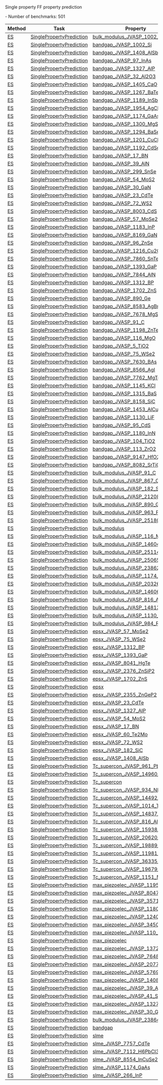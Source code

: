 Single property FF property prediction

<!--number_of_benchmarks--> - Number of benchmarks: 501


















































<!--table_content--><table style="width:100%" id="j_table"><thead><tr><th>Method</th><th>Task</th><th>Property</th><th>Model name</th><th>Metric</th><th>Score</th><th>Team</th><th>Dataset</th><th>Size</th></tr></thead><tr><td><a href= "./ES" target="_blank">ES</a></td><td><a href= "./ES/SinglePropertyPrediction" target="_blank">SinglePropertyPrediction</a></td><td><a href= "./bulk_modulus_JVASP_1002_Si" target="_blank">bulk_modulus_JVASP_1002_Si</a></td><td><a href="https://github.com/usnistgov/jarvis_leaderboard/tree/main/jarvis_leaderboard/benchmarks/qmcpack_dmc_pbe" target="_blank">qmcpack_dmc_pbe</a></td><td>MAE</td><td>1.05</td><td>JARVIS</td><td>dft_3d</td><td>1</td></tr><tr><td><a href= "./ES" target="_blank">ES</a></td><td><a href= "./ES/SinglePropertyPrediction" target="_blank">SinglePropertyPrediction</a></td><td><a href= "./bandgap_JVASP_1002_Si" target="_blank">bandgap_JVASP_1002_Si</a></td><td><a href="https://github.com/usnistgov/jarvis_leaderboard/tree/main/jarvis_leaderboard/benchmarks/vasp_tbmbj" target="_blank">vasp_tbmbj</a></td><td>MAE</td><td>0.107</td><td>JARVIS</td><td>dft_3d</td><td>1</td></tr><tr><td><a href= "./ES" target="_blank">ES</a></td><td><a href= "./ES/SinglePropertyPrediction" target="_blank">SinglePropertyPrediction</a></td><td><a href= "./bandgap_JVASP_1408_AlSb" target="_blank">bandgap_JVASP_1408_AlSb</a></td><td><a href="https://github.com/usnistgov/jarvis_leaderboard/tree/main/jarvis_leaderboard/benchmarks/vasp_tbmbj" target="_blank">vasp_tbmbj</a></td><td>MAE</td><td>0.087</td><td>JARVIS</td><td>dft_3d</td><td>1</td></tr><tr><td><a href= "./ES" target="_blank">ES</a></td><td><a href= "./ES/SinglePropertyPrediction" target="_blank">SinglePropertyPrediction</a></td><td><a href= "./bandgap_JVASP_97_InAs" target="_blank">bandgap_JVASP_97_InAs</a></td><td><a href="https://github.com/usnistgov/jarvis_leaderboard/tree/main/jarvis_leaderboard/benchmarks/vasp_tbmbj" target="_blank">vasp_tbmbj</a></td><td>MAE</td><td>0.022</td><td>JARVIS</td><td>dft_3d</td><td>1</td></tr><tr><td><a href= "./ES" target="_blank">ES</a></td><td><a href= "./ES/SinglePropertyPrediction" target="_blank">SinglePropertyPrediction</a></td><td><a href= "./bandgap_JVASP_1327_AlP" target="_blank">bandgap_JVASP_1327_AlP</a></td><td><a href="https://github.com/usnistgov/jarvis_leaderboard/tree/main/jarvis_leaderboard/benchmarks/vasp_tbmbj" target="_blank">vasp_tbmbj</a></td><td>MAE</td><td>0.063</td><td>JARVIS</td><td>dft_3d</td><td>1</td></tr><tr><td><a href= "./ES" target="_blank">ES</a></td><td><a href= "./ES/SinglePropertyPrediction" target="_blank">SinglePropertyPrediction</a></td><td><a href= "./bandgap_JVASP_32_Al2O3" target="_blank">bandgap_JVASP_32_Al2O3</a></td><td><a href="https://github.com/usnistgov/jarvis_leaderboard/tree/main/jarvis_leaderboard/benchmarks/vasp_tbmbj" target="_blank">vasp_tbmbj</a></td><td>MAE</td><td>1.229</td><td>JARVIS</td><td>dft_3d</td><td>1</td></tr><tr><td><a href= "./ES" target="_blank">ES</a></td><td><a href= "./ES/SinglePropertyPrediction" target="_blank">SinglePropertyPrediction</a></td><td><a href= "./bandgap_JVASP_1405_CaO" target="_blank">bandgap_JVASP_1405_CaO</a></td><td><a href="https://github.com/usnistgov/jarvis_leaderboard/tree/main/jarvis_leaderboard/benchmarks/vasp_tbmbj" target="_blank">vasp_tbmbj</a></td><td>MAE</td><td>1.71</td><td>JARVIS</td><td>dft_3d</td><td>1</td></tr><tr><td><a href= "./ES" target="_blank">ES</a></td><td><a href= "./ES/SinglePropertyPrediction" target="_blank">SinglePropertyPrediction</a></td><td><a href= "./bandgap_JVASP_1267_BaTe" target="_blank">bandgap_JVASP_1267_BaTe</a></td><td><a href="https://github.com/usnistgov/jarvis_leaderboard/tree/main/jarvis_leaderboard/benchmarks/vasp_tbmbj" target="_blank">vasp_tbmbj</a></td><td>MAE</td><td>0.932</td><td>JARVIS</td><td>dft_3d</td><td>1</td></tr><tr><td><a href= "./ES" target="_blank">ES</a></td><td><a href= "./ES/SinglePropertyPrediction" target="_blank">SinglePropertyPrediction</a></td><td><a href= "./bandgap_JVASP_1189_InSb" target="_blank">bandgap_JVASP_1189_InSb</a></td><td><a href="https://github.com/usnistgov/jarvis_leaderboard/tree/main/jarvis_leaderboard/benchmarks/vasp_tbmbj" target="_blank">vasp_tbmbj</a></td><td>MAE</td><td>0.106</td><td>JARVIS</td><td>dft_3d</td><td>1</td></tr><tr><td><a href= "./ES" target="_blank">ES</a></td><td><a href= "./ES/SinglePropertyPrediction" target="_blank">SinglePropertyPrediction</a></td><td><a href= "./bandgap_JVASP_1954_AgCl" target="_blank">bandgap_JVASP_1954_AgCl</a></td><td><a href="https://github.com/usnistgov/jarvis_leaderboard/tree/main/jarvis_leaderboard/benchmarks/vasp_tbmbj" target="_blank">vasp_tbmbj</a></td><td>MAE</td><td>0.372</td><td>JARVIS</td><td>dft_3d</td><td>1</td></tr><tr><td><a href= "./ES" target="_blank">ES</a></td><td><a href= "./ES/SinglePropertyPrediction" target="_blank">SinglePropertyPrediction</a></td><td><a href= "./bandgap_JVASP_1174_GaAs" target="_blank">bandgap_JVASP_1174_GaAs</a></td><td><a href="https://github.com/usnistgov/jarvis_leaderboard/tree/main/jarvis_leaderboard/benchmarks/vasp_tbmbj" target="_blank">vasp_tbmbj</a></td><td>MAE</td><td>0.199</td><td>JARVIS</td><td>dft_3d</td><td>1</td></tr><tr><td><a href= "./ES" target="_blank">ES</a></td><td><a href= "./ES/SinglePropertyPrediction" target="_blank">SinglePropertyPrediction</a></td><td><a href= "./bandgap_JVASP_1300_MgS" target="_blank">bandgap_JVASP_1300_MgS</a></td><td><a href="https://github.com/usnistgov/jarvis_leaderboard/tree/main/jarvis_leaderboard/benchmarks/vasp_tbmbj" target="_blank">vasp_tbmbj</a></td><td>MAE</td><td>0.504</td><td>JARVIS</td><td>dft_3d</td><td>1</td></tr><tr><td><a href= "./ES" target="_blank">ES</a></td><td><a href= "./ES/SinglePropertyPrediction" target="_blank">SinglePropertyPrediction</a></td><td><a href= "./bandgap_JVASP_1294_BaSe" target="_blank">bandgap_JVASP_1294_BaSe</a></td><td><a href="https://github.com/usnistgov/jarvis_leaderboard/tree/main/jarvis_leaderboard/benchmarks/vasp_tbmbj" target="_blank">vasp_tbmbj</a></td><td>MAE</td><td>0.729</td><td>JARVIS</td><td>dft_3d</td><td>1</td></tr><tr><td><a href= "./ES" target="_blank">ES</a></td><td><a href= "./ES/SinglePropertyPrediction" target="_blank">SinglePropertyPrediction</a></td><td><a href= "./bandgap_JVASP_1201_CuCl" target="_blank">bandgap_JVASP_1201_CuCl</a></td><td><a href="https://github.com/usnistgov/jarvis_leaderboard/tree/main/jarvis_leaderboard/benchmarks/vasp_tbmbj" target="_blank">vasp_tbmbj</a></td><td>MAE</td><td>1.813</td><td>JARVIS</td><td>dft_3d</td><td>1</td></tr><tr><td><a href= "./ES" target="_blank">ES</a></td><td><a href= "./ES/SinglePropertyPrediction" target="_blank">SinglePropertyPrediction</a></td><td><a href= "./bandgap_JVASP_1192_CdSe" target="_blank">bandgap_JVASP_1192_CdSe</a></td><td><a href="https://github.com/usnistgov/jarvis_leaderboard/tree/main/jarvis_leaderboard/benchmarks/vasp_tbmbj" target="_blank">vasp_tbmbj</a></td><td>MAE</td><td>0.01</td><td>JARVIS</td><td>dft_3d</td><td>1</td></tr><tr><td><a href= "./ES" target="_blank">ES</a></td><td><a href= "./ES/SinglePropertyPrediction" target="_blank">SinglePropertyPrediction</a></td><td><a href= "./bandgap_JVASP_17_BN" target="_blank">bandgap_JVASP_17_BN</a></td><td><a href="https://github.com/usnistgov/jarvis_leaderboard/tree/main/jarvis_leaderboard/benchmarks/vasp_tbmbj" target="_blank">vasp_tbmbj</a></td><td>MAE</td><td>0.085</td><td>JARVIS</td><td>dft_3d</td><td>1</td></tr><tr><td><a href= "./ES" target="_blank">ES</a></td><td><a href= "./ES/SinglePropertyPrediction" target="_blank">SinglePropertyPrediction</a></td><td><a href= "./bandgap_JVASP_39_AlN" target="_blank">bandgap_JVASP_39_AlN</a></td><td><a href="https://github.com/usnistgov/jarvis_leaderboard/tree/main/jarvis_leaderboard/benchmarks/vasp_tbmbj" target="_blank">vasp_tbmbj</a></td><td>MAE</td><td>0.993</td><td>JARVIS</td><td>dft_3d</td><td>1</td></tr><tr><td><a href= "./ES" target="_blank">ES</a></td><td><a href= "./ES/SinglePropertyPrediction" target="_blank">SinglePropertyPrediction</a></td><td><a href= "./bandgap_JVASP_299_SnSe" target="_blank">bandgap_JVASP_299_SnSe</a></td><td><a href="https://github.com/usnistgov/jarvis_leaderboard/tree/main/jarvis_leaderboard/benchmarks/vasp_optb88vdw" target="_blank">vasp_optb88vdw</a></td><td>MAE</td><td>0.192</td><td>JARVIS</td><td>dft_3d</td><td>1</td></tr><tr><td><a href= "./ES" target="_blank">ES</a></td><td><a href= "./ES/SinglePropertyPrediction" target="_blank">SinglePropertyPrediction</a></td><td><a href= "./bandgap_JVASP_54_MoS2" target="_blank">bandgap_JVASP_54_MoS2</a></td><td><a href="https://github.com/usnistgov/jarvis_leaderboard/tree/main/jarvis_leaderboard/benchmarks/vasp_tbmbj" target="_blank">vasp_tbmbj</a></td><td>MAE</td><td>0.047</td><td>JARVIS</td><td>dft_3d</td><td>1</td></tr><tr><td><a href= "./ES" target="_blank">ES</a></td><td><a href= "./ES/SinglePropertyPrediction" target="_blank">SinglePropertyPrediction</a></td><td><a href= "./bandgap_JVASP_30_GaN" target="_blank">bandgap_JVASP_30_GaN</a></td><td><a href="https://github.com/usnistgov/jarvis_leaderboard/tree/main/jarvis_leaderboard/benchmarks/vasp_tbmbj" target="_blank">vasp_tbmbj</a></td><td>MAE</td><td>0.416</td><td>JARVIS</td><td>dft_3d</td><td>1</td></tr><tr><td><a href= "./ES" target="_blank">ES</a></td><td><a href= "./ES/SinglePropertyPrediction" target="_blank">SinglePropertyPrediction</a></td><td><a href= "./bandgap_JVASP_23_CdTe" target="_blank">bandgap_JVASP_23_CdTe</a></td><td><a href="https://github.com/usnistgov/jarvis_leaderboard/tree/main/jarvis_leaderboard/benchmarks/vasp_tbmbj" target="_blank">vasp_tbmbj</a></td><td>MAE</td><td>0.03</td><td>JARVIS</td><td>dft_3d</td><td>1</td></tr><tr><td><a href= "./ES" target="_blank">ES</a></td><td><a href= "./ES/SinglePropertyPrediction" target="_blank">SinglePropertyPrediction</a></td><td><a href= "./bandgap_JVASP_72_WS2" target="_blank">bandgap_JVASP_72_WS2</a></td><td><a href="https://github.com/usnistgov/jarvis_leaderboard/tree/main/jarvis_leaderboard/benchmarks/vasp_tbmbj" target="_blank">vasp_tbmbj</a></td><td>MAE</td><td>0.134</td><td>JARVIS</td><td>dft_3d</td><td>1</td></tr><tr><td><a href= "./ES" target="_blank">ES</a></td><td><a href= "./ES/SinglePropertyPrediction" target="_blank">SinglePropertyPrediction</a></td><td><a href= "./bandgap_JVASP_8003_CdS" target="_blank">bandgap_JVASP_8003_CdS</a></td><td><a href="https://github.com/usnistgov/jarvis_leaderboard/tree/main/jarvis_leaderboard/benchmarks/vasp_tbmbj" target="_blank">vasp_tbmbj</a></td><td>MAE</td><td>0.02</td><td>JARVIS</td><td>dft_3d</td><td>1</td></tr><tr><td><a href= "./ES" target="_blank">ES</a></td><td><a href= "./ES/SinglePropertyPrediction" target="_blank">SinglePropertyPrediction</a></td><td><a href= "./bandgap_JVASP_57_MoSe2" target="_blank">bandgap_JVASP_57_MoSe2</a></td><td><a href="https://github.com/usnistgov/jarvis_leaderboard/tree/main/jarvis_leaderboard/benchmarks/vasp_optb88vdw" target="_blank">vasp_optb88vdw</a></td><td>MAE</td><td>0.204</td><td>JARVIS</td><td>dft_3d</td><td>1</td></tr><tr><td><a href= "./ES" target="_blank">ES</a></td><td><a href= "./ES/SinglePropertyPrediction" target="_blank">SinglePropertyPrediction</a></td><td><a href= "./bandgap_JVASP_1183_InP" target="_blank">bandgap_JVASP_1183_InP</a></td><td><a href="https://github.com/usnistgov/jarvis_leaderboard/tree/main/jarvis_leaderboard/benchmarks/vasp_tbmbj" target="_blank">vasp_tbmbj</a></td><td>MAE</td><td>0.033</td><td>JARVIS</td><td>dft_3d</td><td>1</td></tr><tr><td><a href= "./ES" target="_blank">ES</a></td><td><a href= "./ES/SinglePropertyPrediction" target="_blank">SinglePropertyPrediction</a></td><td><a href= "./bandgap_JVASP_8169_GaN" target="_blank">bandgap_JVASP_8169_GaN</a></td><td><a href="https://github.com/usnistgov/jarvis_leaderboard/tree/main/jarvis_leaderboard/benchmarks/vasp_tbmbj" target="_blank">vasp_tbmbj</a></td><td>MAE</td><td>0.377</td><td>JARVIS</td><td>dft_3d</td><td>1</td></tr><tr><td><a href= "./ES" target="_blank">ES</a></td><td><a href= "./ES/SinglePropertyPrediction" target="_blank">SinglePropertyPrediction</a></td><td><a href= "./bandgap_JVASP_96_ZnSe" target="_blank">bandgap_JVASP_96_ZnSe</a></td><td><a href="https://github.com/usnistgov/jarvis_leaderboard/tree/main/jarvis_leaderboard/benchmarks/vasp_tbmbj" target="_blank">vasp_tbmbj</a></td><td>MAE</td><td>0.19</td><td>JARVIS</td><td>dft_3d</td><td>1</td></tr><tr><td><a href= "./ES" target="_blank">ES</a></td><td><a href= "./ES/SinglePropertyPrediction" target="_blank">SinglePropertyPrediction</a></td><td><a href= "./bandgap_JVASP_1216_Cu2O" target="_blank">bandgap_JVASP_1216_Cu2O</a></td><td><a href="https://github.com/usnistgov/jarvis_leaderboard/tree/main/jarvis_leaderboard/benchmarks/vasp_optb88vdw" target="_blank">vasp_optb88vdw</a></td><td>MAE</td><td>1.526</td><td>JARVIS</td><td>dft_3d</td><td>1</td></tr><tr><td><a href= "./ES" target="_blank">ES</a></td><td><a href= "./ES/SinglePropertyPrediction" target="_blank">SinglePropertyPrediction</a></td><td><a href= "./bandgap_JVASP_7860_SnTe" target="_blank">bandgap_JVASP_7860_SnTe</a></td><td><a href="https://github.com/usnistgov/jarvis_leaderboard/tree/main/jarvis_leaderboard/benchmarks/vasp_tbmbj" target="_blank">vasp_tbmbj</a></td><td>MAE</td><td>0.068</td><td>JARVIS</td><td>dft_3d</td><td>1</td></tr><tr><td><a href= "./ES" target="_blank">ES</a></td><td><a href= "./ES/SinglePropertyPrediction" target="_blank">SinglePropertyPrediction</a></td><td><a href= "./bandgap_JVASP_1393_GaP" target="_blank">bandgap_JVASP_1393_GaP</a></td><td><a href="https://github.com/usnistgov/jarvis_leaderboard/tree/main/jarvis_leaderboard/benchmarks/vasp_tbmbj" target="_blank">vasp_tbmbj</a></td><td>MAE</td><td>0.023</td><td>JARVIS</td><td>dft_3d</td><td>1</td></tr><tr><td><a href= "./ES" target="_blank">ES</a></td><td><a href= "./ES/SinglePropertyPrediction" target="_blank">SinglePropertyPrediction</a></td><td><a href= "./bandgap_JVASP_7844_AlN" target="_blank">bandgap_JVASP_7844_AlN</a></td><td><a href="https://github.com/usnistgov/jarvis_leaderboard/tree/main/jarvis_leaderboard/benchmarks/vasp_tbmbj" target="_blank">vasp_tbmbj</a></td><td>MAE</td><td>0.099</td><td>JARVIS</td><td>dft_3d</td><td>1</td></tr><tr><td><a href= "./ES" target="_blank">ES</a></td><td><a href= "./ES/SinglePropertyPrediction" target="_blank">SinglePropertyPrediction</a></td><td><a href= "./bandgap_JVASP_1312_BP" target="_blank">bandgap_JVASP_1312_BP</a></td><td><a href="https://github.com/usnistgov/jarvis_leaderboard/tree/main/jarvis_leaderboard/benchmarks/vasp_tbmbj" target="_blank">vasp_tbmbj</a></td><td>MAE</td><td>0.186</td><td>JARVIS</td><td>dft_3d</td><td>1</td></tr><tr><td><a href= "./ES" target="_blank">ES</a></td><td><a href= "./ES/SinglePropertyPrediction" target="_blank">SinglePropertyPrediction</a></td><td><a href= "./bandgap_JVASP_1702_ZnS" target="_blank">bandgap_JVASP_1702_ZnS</a></td><td><a href="https://github.com/usnistgov/jarvis_leaderboard/tree/main/jarvis_leaderboard/benchmarks/vasp_tbmbj" target="_blank">vasp_tbmbj</a></td><td>MAE</td><td>0.248</td><td>JARVIS</td><td>dft_3d</td><td>1</td></tr><tr><td><a href= "./ES" target="_blank">ES</a></td><td><a href= "./ES/SinglePropertyPrediction" target="_blank">SinglePropertyPrediction</a></td><td><a href= "./bandgap_JVASP_890_Ge" target="_blank">bandgap_JVASP_890_Ge</a></td><td><a href="https://github.com/usnistgov/jarvis_leaderboard/tree/main/jarvis_leaderboard/benchmarks/vasp_tbmbj" target="_blank">vasp_tbmbj</a></td><td>MAE</td><td>0.134</td><td>JARVIS</td><td>dft_3d</td><td>1</td></tr><tr><td><a href= "./ES" target="_blank">ES</a></td><td><a href= "./ES/SinglePropertyPrediction" target="_blank">SinglePropertyPrediction</a></td><td><a href= "./bandgap_JVASP_8583_AgBr" target="_blank">bandgap_JVASP_8583_AgBr</a></td><td><a href="https://github.com/usnistgov/jarvis_leaderboard/tree/main/jarvis_leaderboard/benchmarks/vasp_tbmbj" target="_blank">vasp_tbmbj</a></td><td>MAE</td><td>0.194</td><td>JARVIS</td><td>dft_3d</td><td>1</td></tr><tr><td><a href= "./ES" target="_blank">ES</a></td><td><a href= "./ES/SinglePropertyPrediction" target="_blank">SinglePropertyPrediction</a></td><td><a href= "./bandgap_JVASP_7678_MgSe" target="_blank">bandgap_JVASP_7678_MgSe</a></td><td><a href="https://github.com/usnistgov/jarvis_leaderboard/tree/main/jarvis_leaderboard/benchmarks/vasp_optb88vdw" target="_blank">vasp_optb88vdw</a></td><td>MAE</td><td>0.353</td><td>JARVIS</td><td>dft_3d</td><td>1</td></tr><tr><td><a href= "./ES" target="_blank">ES</a></td><td><a href= "./ES/SinglePropertyPrediction" target="_blank">SinglePropertyPrediction</a></td><td><a href= "./bandgap_JVASP_91_C" target="_blank">bandgap_JVASP_91_C</a></td><td><a href="https://github.com/usnistgov/jarvis_leaderboard/tree/main/jarvis_leaderboard/benchmarks/vasp_tbmbj" target="_blank">vasp_tbmbj</a></td><td>MAE</td><td>0.465</td><td>JARVIS</td><td>dft_3d</td><td>1</td></tr><tr><td><a href= "./ES" target="_blank">ES</a></td><td><a href= "./ES/SinglePropertyPrediction" target="_blank">SinglePropertyPrediction</a></td><td><a href= "./bandgap_JVASP_1198_ZnTe" target="_blank">bandgap_JVASP_1198_ZnTe</a></td><td><a href="https://github.com/usnistgov/jarvis_leaderboard/tree/main/jarvis_leaderboard/benchmarks/vasp_tbmbj" target="_blank">vasp_tbmbj</a></td><td>MAE</td><td>0.157</td><td>JARVIS</td><td>dft_3d</td><td>1</td></tr><tr><td><a href= "./ES" target="_blank">ES</a></td><td><a href= "./ES/SinglePropertyPrediction" target="_blank">SinglePropertyPrediction</a></td><td><a href= "./bandgap_JVASP_116_MgO" target="_blank">bandgap_JVASP_116_MgO</a></td><td><a href="https://github.com/usnistgov/jarvis_leaderboard/tree/main/jarvis_leaderboard/benchmarks/vasp_tbmbj" target="_blank">vasp_tbmbj</a></td><td>MAE</td><td>1.025</td><td>JARVIS</td><td>dft_3d</td><td>1</td></tr><tr><td><a href= "./ES" target="_blank">ES</a></td><td><a href= "./ES/SinglePropertyPrediction" target="_blank">SinglePropertyPrediction</a></td><td><a href= "./bandgap_JVASP_5_TiO2" target="_blank">bandgap_JVASP_5_TiO2</a></td><td><a href="https://github.com/usnistgov/jarvis_leaderboard/tree/main/jarvis_leaderboard/benchmarks/vasp_tbmbj" target="_blank">vasp_tbmbj</a></td><td>MAE</td><td>1.23</td><td>JARVIS</td><td>dft_3d</td><td>1</td></tr><tr><td><a href= "./ES" target="_blank">ES</a></td><td><a href= "./ES/SinglePropertyPrediction" target="_blank">SinglePropertyPrediction</a></td><td><a href= "./bandgap_JVASP_75_WSe2" target="_blank">bandgap_JVASP_75_WSe2</a></td><td><a href="https://github.com/usnistgov/jarvis_leaderboard/tree/main/jarvis_leaderboard/benchmarks/vasp_optb88vdw" target="_blank">vasp_optb88vdw</a></td><td>MAE</td><td>0.184</td><td>JARVIS</td><td>dft_3d</td><td>1</td></tr><tr><td><a href= "./ES" target="_blank">ES</a></td><td><a href= "./ES/SinglePropertyPrediction" target="_blank">SinglePropertyPrediction</a></td><td><a href= "./bandgap_JVASP_7630_BAs" target="_blank">bandgap_JVASP_7630_BAs</a></td><td><a href="https://github.com/usnistgov/jarvis_leaderboard/tree/main/jarvis_leaderboard/benchmarks/vasp_optb88vdw" target="_blank">vasp_optb88vdw</a></td><td>MAE</td><td>0.045</td><td>JARVIS</td><td>dft_3d</td><td>1</td></tr><tr><td><a href= "./ES" target="_blank">ES</a></td><td><a href= "./ES/SinglePropertyPrediction" target="_blank">SinglePropertyPrediction</a></td><td><a href= "./bandgap_JVASP_8566_AgI" target="_blank">bandgap_JVASP_8566_AgI</a></td><td><a href="https://github.com/usnistgov/jarvis_leaderboard/tree/main/jarvis_leaderboard/benchmarks/vasp_tbmbj" target="_blank">vasp_tbmbj</a></td><td>MAE</td><td>0.821</td><td>JARVIS</td><td>dft_3d</td><td>1</td></tr><tr><td><a href= "./ES" target="_blank">ES</a></td><td><a href= "./ES/SinglePropertyPrediction" target="_blank">SinglePropertyPrediction</a></td><td><a href= "./bandgap_JVASP_7762_MgTe" target="_blank">bandgap_JVASP_7762_MgTe</a></td><td><a href="https://github.com/usnistgov/jarvis_leaderboard/tree/main/jarvis_leaderboard/benchmarks/vasp_tbmbj" target="_blank">vasp_tbmbj</a></td><td>MAE</td><td>0.106</td><td>JARVIS</td><td>dft_3d</td><td>1</td></tr><tr><td><a href= "./ES" target="_blank">ES</a></td><td><a href= "./ES/SinglePropertyPrediction" target="_blank">SinglePropertyPrediction</a></td><td><a href= "./bandgap_JVASP_1145_KCl" target="_blank">bandgap_JVASP_1145_KCl</a></td><td><a href="https://github.com/usnistgov/jarvis_leaderboard/tree/main/jarvis_leaderboard/benchmarks/vasp_tbmbj" target="_blank">vasp_tbmbj</a></td><td>MAE</td><td>0.091</td><td>JARVIS</td><td>dft_3d</td><td>1</td></tr><tr><td><a href= "./ES" target="_blank">ES</a></td><td><a href= "./ES/SinglePropertyPrediction" target="_blank">SinglePropertyPrediction</a></td><td><a href= "./bandgap_JVASP_1315_BaS" target="_blank">bandgap_JVASP_1315_BaS</a></td><td><a href="https://github.com/usnistgov/jarvis_leaderboard/tree/main/jarvis_leaderboard/benchmarks/vasp_tbmbj" target="_blank">vasp_tbmbj</a></td><td>MAE</td><td>0.601</td><td>JARVIS</td><td>dft_3d</td><td>1</td></tr><tr><td><a href= "./ES" target="_blank">ES</a></td><td><a href= "./ES/SinglePropertyPrediction" target="_blank">SinglePropertyPrediction</a></td><td><a href= "./bandgap_JVASP_8158_SiC" target="_blank">bandgap_JVASP_8158_SiC</a></td><td><a href="https://github.com/usnistgov/jarvis_leaderboard/tree/main/jarvis_leaderboard/benchmarks/vasp_tbmbj" target="_blank">vasp_tbmbj</a></td><td>MAE</td><td>0.112</td><td>JARVIS</td><td>dft_3d</td><td>1</td></tr><tr><td><a href= "./ES" target="_blank">ES</a></td><td><a href= "./ES/SinglePropertyPrediction" target="_blank">SinglePropertyPrediction</a></td><td><a href= "./bandgap_JVASP_1453_AlCuO2" target="_blank">bandgap_JVASP_1453_AlCuO2</a></td><td><a href="https://github.com/usnistgov/jarvis_leaderboard/tree/main/jarvis_leaderboard/benchmarks/vasp_optb88vdw" target="_blank">vasp_optb88vdw</a></td><td>MAE</td><td>0.936</td><td>JARVIS</td><td>dft_3d</td><td>1</td></tr><tr><td><a href= "./ES" target="_blank">ES</a></td><td><a href= "./ES/SinglePropertyPrediction" target="_blank">SinglePropertyPrediction</a></td><td><a href= "./bandgap_JVASP_1130_LiF" target="_blank">bandgap_JVASP_1130_LiF</a></td><td><a href="https://github.com/usnistgov/jarvis_leaderboard/tree/main/jarvis_leaderboard/benchmarks/vasp_tbmbj" target="_blank">vasp_tbmbj</a></td><td>MAE</td><td>2.981</td><td>JARVIS</td><td>dft_3d</td><td>1</td></tr><tr><td><a href= "./ES" target="_blank">ES</a></td><td><a href= "./ES/SinglePropertyPrediction" target="_blank">SinglePropertyPrediction</a></td><td><a href= "./bandgap_JVASP_95_CdS" target="_blank">bandgap_JVASP_95_CdS</a></td><td><a href="https://github.com/usnistgov/jarvis_leaderboard/tree/main/jarvis_leaderboard/benchmarks/vasp_tbmbj" target="_blank">vasp_tbmbj</a></td><td>MAE</td><td>0.101</td><td>JARVIS</td><td>dft_3d</td><td>1</td></tr><tr><td><a href= "./ES" target="_blank">ES</a></td><td><a href= "./ES/SinglePropertyPrediction" target="_blank">SinglePropertyPrediction</a></td><td><a href= "./bandgap_JVASP_1180_InN" target="_blank">bandgap_JVASP_1180_InN</a></td><td><a href="https://github.com/usnistgov/jarvis_leaderboard/tree/main/jarvis_leaderboard/benchmarks/vasp_tbmbj" target="_blank">vasp_tbmbj</a></td><td>MAE</td><td>0.038</td><td>JARVIS</td><td>dft_3d</td><td>1</td></tr><tr><td><a href= "./ES" target="_blank">ES</a></td><td><a href= "./ES/SinglePropertyPrediction" target="_blank">SinglePropertyPrediction</a></td><td><a href= "./bandgap_JVASP_104_TiO2" target="_blank">bandgap_JVASP_104_TiO2</a></td><td><a href="https://github.com/usnistgov/jarvis_leaderboard/tree/main/jarvis_leaderboard/benchmarks/vasp_tbmbj" target="_blank">vasp_tbmbj</a></td><td>MAE</td><td>0.926</td><td>JARVIS</td><td>dft_3d</td><td>1</td></tr><tr><td><a href= "./ES" target="_blank">ES</a></td><td><a href= "./ES/SinglePropertyPrediction" target="_blank">SinglePropertyPrediction</a></td><td><a href= "./bandgap_JVASP_113_ZrO2" target="_blank">bandgap_JVASP_113_ZrO2</a></td><td><a href="https://github.com/usnistgov/jarvis_leaderboard/tree/main/jarvis_leaderboard/benchmarks/vasp_tbmbj" target="_blank">vasp_tbmbj</a></td><td>MAE</td><td>1.287</td><td>JARVIS</td><td>dft_3d</td><td>1</td></tr><tr><td><a href= "./ES" target="_blank">ES</a></td><td><a href= "./ES/SinglePropertyPrediction" target="_blank">SinglePropertyPrediction</a></td><td><a href= "./bandgap_JVASP_9147_HfO2" target="_blank">bandgap_JVASP_9147_HfO2</a></td><td><a href="https://github.com/usnistgov/jarvis_leaderboard/tree/main/jarvis_leaderboard/benchmarks/vasp_tbmbj" target="_blank">vasp_tbmbj</a></td><td>MAE</td><td>0.036</td><td>JARVIS</td><td>dft_3d</td><td>1</td></tr><tr><td><a href= "./ES" target="_blank">ES</a></td><td><a href= "./ES/SinglePropertyPrediction" target="_blank">SinglePropertyPrediction</a></td><td><a href= "./bandgap_JVASP_8082_SrTiO3" target="_blank">bandgap_JVASP_8082_SrTiO3</a></td><td><a href="https://github.com/usnistgov/jarvis_leaderboard/tree/main/jarvis_leaderboard/benchmarks/vasp_tbmbj" target="_blank">vasp_tbmbj</a></td><td>MAE</td><td>0.998</td><td>JARVIS</td><td>dft_3d</td><td>1</td></tr><tr><td><a href= "./ES" target="_blank">ES</a></td><td><a href= "./ES/SinglePropertyPrediction" target="_blank">SinglePropertyPrediction</a></td><td><a href= "./bulk_modulus_JVASP_91_C" target="_blank">bulk_modulus_JVASP_91_C</a></td><td><a href="https://github.com/usnistgov/jarvis_leaderboard/tree/main/jarvis_leaderboard/benchmarks/vasp_optcx13" target="_blank">vasp_optcx13</a></td><td>MAE</td><td>4.0</td><td>JARVIS</td><td>dft_3d</td><td>1</td></tr><tr><td><a href= "./ES" target="_blank">ES</a></td><td><a href= "./ES/SinglePropertyPrediction" target="_blank">SinglePropertyPrediction</a></td><td><a href= "./bulk_modulus_JVASP_867_Cu" target="_blank">bulk_modulus_JVASP_867_Cu</a></td><td><a href="https://github.com/usnistgov/jarvis_leaderboard/tree/main/jarvis_leaderboard/benchmarks/vasp_optb88vdw" target="_blank">vasp_optb88vdw</a></td><td>MAE</td><td>0.6</td><td>JARVIS</td><td>dft_3d</td><td>1</td></tr><tr><td><a href= "./ES" target="_blank">ES</a></td><td><a href= "./ES/SinglePropertyPrediction" target="_blank">SinglePropertyPrediction</a></td><td><a href= "./bulk_modulus_JVASP_182_SiC" target="_blank">bulk_modulus_JVASP_182_SiC</a></td><td><a href="https://github.com/usnistgov/jarvis_leaderboard/tree/main/jarvis_leaderboard/benchmarks/vasp_optcx13" target="_blank">vasp_optcx13</a></td><td>MAE</td><td>7.1</td><td>JARVIS</td><td>dft_3d</td><td>1</td></tr><tr><td><a href= "./ES" target="_blank">ES</a></td><td><a href= "./ES/SinglePropertyPrediction" target="_blank">SinglePropertyPrediction</a></td><td><a href= "./bulk_modulus_JVASP_21208_Sr" target="_blank">bulk_modulus_JVASP_21208_Sr</a></td><td><a href="https://github.com/usnistgov/jarvis_leaderboard/tree/main/jarvis_leaderboard/benchmarks/vasp_opt86b" target="_blank">vasp_opt86b</a></td><td>MAE</td><td>0.0</td><td>JARVIS</td><td>dft_3d</td><td>1</td></tr><tr><td><a href= "./ES" target="_blank">ES</a></td><td><a href= "./ES/SinglePropertyPrediction" target="_blank">SinglePropertyPrediction</a></td><td><a href= "./bulk_modulus_JVASP_890_Ge" target="_blank">bulk_modulus_JVASP_890_Ge</a></td><td><a href="https://github.com/usnistgov/jarvis_leaderboard/tree/main/jarvis_leaderboard/benchmarks/qmcpack_dmc_pbe" target="_blank">qmcpack_dmc_pbe</a></td><td>MAE</td><td>1.693</td><td>JARVIS</td><td>dft_3d</td><td>1</td></tr><tr><td><a href= "./ES" target="_blank">ES</a></td><td><a href= "./ES/SinglePropertyPrediction" target="_blank">SinglePropertyPrediction</a></td><td><a href= "./bulk_modulus_JVASP_963_Pd" target="_blank">bulk_modulus_JVASP_963_Pd</a></td><td><a href="https://github.com/usnistgov/jarvis_leaderboard/tree/main/jarvis_leaderboard/benchmarks/vasp_optcx13" target="_blank">vasp_optcx13</a></td><td>MAE</td><td>5.1</td><td>JARVIS</td><td>dft_3d</td><td>1</td></tr><tr><td><a href= "./ES" target="_blank">ES</a></td><td><a href= "./ES/SinglePropertyPrediction" target="_blank">SinglePropertyPrediction</a></td><td><a href= "./bulk_modulus_JVASP_25180_Ca" target="_blank">bulk_modulus_JVASP_25180_Ca</a></td><td><a href="https://github.com/usnistgov/jarvis_leaderboard/tree/main/jarvis_leaderboard/benchmarks/vasp_opt86b" target="_blank">vasp_opt86b</a></td><td>MAE</td><td>0.5</td><td>JARVIS</td><td>dft_3d</td><td>1</td></tr><tr><td><a href= "./ES" target="_blank">ES</a></td><td><a href= "./ES/SinglePropertyPrediction" target="_blank">SinglePropertyPrediction</a></td><td><a href= "./bulk_modulus" target="_blank">bulk_modulus</a></td><td><a href="https://github.com/usnistgov/jarvis_leaderboard/tree/main/jarvis_leaderboard/benchmarks/vasp_opt86b" target="_blank">vasp_opt86b</a></td><td>MAE</td><td>4.662</td><td>JARVIS</td><td>dft_3d</td><td>21</td></tr><tr><td><a href= "./ES" target="_blank">ES</a></td><td><a href= "./ES/SinglePropertyPrediction" target="_blank">SinglePropertyPrediction</a></td><td><a href= "./bulk_modulus_JVASP_116_MgO" target="_blank">bulk_modulus_JVASP_116_MgO</a></td><td><a href="https://github.com/usnistgov/jarvis_leaderboard/tree/main/jarvis_leaderboard/benchmarks/vasp_optb88vdw" target="_blank">vasp_optb88vdw</a></td><td>MAE</td><td>4.33</td><td>JARVIS</td><td>dft_3d</td><td>1</td></tr><tr><td><a href= "./ES" target="_blank">ES</a></td><td><a href= "./ES/SinglePropertyPrediction" target="_blank">SinglePropertyPrediction</a></td><td><a href= "./bulk_modulus_JVASP_14604_Ba" target="_blank">bulk_modulus_JVASP_14604_Ba</a></td><td><a href="https://github.com/usnistgov/jarvis_leaderboard/tree/main/jarvis_leaderboard/benchmarks/vasp_optpbe" target="_blank">vasp_optpbe</a></td><td>MAE</td><td>0.1</td><td>JARVIS</td><td>dft_3d</td><td>1</td></tr><tr><td><a href= "./ES" target="_blank">ES</a></td><td><a href= "./ES/SinglePropertyPrediction" target="_blank">SinglePropertyPrediction</a></td><td><a href= "./bulk_modulus_JVASP_25114_K" target="_blank">bulk_modulus_JVASP_25114_K</a></td><td><a href="https://github.com/usnistgov/jarvis_leaderboard/tree/main/jarvis_leaderboard/benchmarks/vasp_opt86b" target="_blank">vasp_opt86b</a></td><td>MAE</td><td>0.1</td><td>JARVIS</td><td>dft_3d</td><td>1</td></tr><tr><td><a href= "./ES" target="_blank">ES</a></td><td><a href= "./ES/SinglePropertyPrediction" target="_blank">SinglePropertyPrediction</a></td><td><a href= "./bulk_modulus_JVASP_25065_Li" target="_blank">bulk_modulus_JVASP_25065_Li</a></td><td><a href="https://github.com/usnistgov/jarvis_leaderboard/tree/main/jarvis_leaderboard/benchmarks/vasp_optcx13" target="_blank">vasp_optcx13</a></td><td>MAE</td><td>0.0</td><td>JARVIS</td><td>dft_3d</td><td>1</td></tr><tr><td><a href= "./ES" target="_blank">ES</a></td><td><a href= "./ES/SinglePropertyPrediction" target="_blank">SinglePropertyPrediction</a></td><td><a href= "./bulk_modulus_JVASP_23862_NaCl" target="_blank">bulk_modulus_JVASP_23862_NaCl</a></td><td><a href="https://github.com/usnistgov/jarvis_leaderboard/tree/main/jarvis_leaderboard/benchmarks/vasp_opt86b" target="_blank">vasp_opt86b</a></td><td>MAE</td><td>0.3</td><td>JARVIS</td><td>dft_3d</td><td>1</td></tr><tr><td><a href= "./ES" target="_blank">ES</a></td><td><a href= "./ES/SinglePropertyPrediction" target="_blank">SinglePropertyPrediction</a></td><td><a href= "./bulk_modulus_JVASP_1174_GaAs" target="_blank">bulk_modulus_JVASP_1174_GaAs</a></td><td><a href="https://github.com/usnistgov/jarvis_leaderboard/tree/main/jarvis_leaderboard/benchmarks/vasp_optcx13" target="_blank">vasp_optcx13</a></td><td>MAE</td><td>8.7</td><td>JARVIS</td><td>dft_3d</td><td>1</td></tr><tr><td><a href= "./ES" target="_blank">ES</a></td><td><a href= "./ES/SinglePropertyPrediction" target="_blank">SinglePropertyPrediction</a></td><td><a href= "./bulk_modulus_JVASP_20326_NaF" target="_blank">bulk_modulus_JVASP_20326_NaF</a></td><td><a href="https://github.com/usnistgov/jarvis_leaderboard/tree/main/jarvis_leaderboard/benchmarks/vasp_opt86b" target="_blank">vasp_opt86b</a></td><td>MAE</td><td>0.5</td><td>JARVIS</td><td>dft_3d</td><td>1</td></tr><tr><td><a href= "./ES" target="_blank">ES</a></td><td><a href= "./ES/SinglePropertyPrediction" target="_blank">SinglePropertyPrediction</a></td><td><a href= "./bulk_modulus_JVASP_14606_Ag" target="_blank">bulk_modulus_JVASP_14606_Ag</a></td><td><a href="https://github.com/usnistgov/jarvis_leaderboard/tree/main/jarvis_leaderboard/benchmarks/vasp_opt86b" target="_blank">vasp_opt86b</a></td><td>MAE</td><td>1.6</td><td>JARVIS</td><td>dft_3d</td><td>1</td></tr><tr><td><a href= "./ES" target="_blank">ES</a></td><td><a href= "./ES/SinglePropertyPrediction" target="_blank">SinglePropertyPrediction</a></td><td><a href= "./bulk_modulus_JVASP_816_Al" target="_blank">bulk_modulus_JVASP_816_Al</a></td><td><a href="https://github.com/usnistgov/jarvis_leaderboard/tree/main/jarvis_leaderboard/benchmarks/vasp_optcx13" target="_blank">vasp_optcx13</a></td><td>MAE</td><td>0.2</td><td>JARVIS</td><td>dft_3d</td><td>1</td></tr><tr><td><a href= "./ES" target="_blank">ES</a></td><td><a href= "./ES/SinglePropertyPrediction" target="_blank">SinglePropertyPrediction</a></td><td><a href= "./bulk_modulus_JVASP_14813_Rb" target="_blank">bulk_modulus_JVASP_14813_Rb</a></td><td><a href="https://github.com/usnistgov/jarvis_leaderboard/tree/main/jarvis_leaderboard/benchmarks/vasp_pbe_mp" target="_blank">vasp_pbe_mp</a></td><td>MAE</td><td>0.1</td><td>MP</td><td>dft_3d</td><td>1</td></tr><tr><td><a href= "./ES" target="_blank">ES</a></td><td><a href= "./ES/SinglePropertyPrediction" target="_blank">SinglePropertyPrediction</a></td><td><a href= "./bulk_modulus_JVASP_1130_LiF" target="_blank">bulk_modulus_JVASP_1130_LiF</a></td><td><a href="https://github.com/usnistgov/jarvis_leaderboard/tree/main/jarvis_leaderboard/benchmarks/vasp_pbe_mp" target="_blank">vasp_pbe_mp</a></td><td>MAE</td><td>0.2</td><td>MP</td><td>dft_3d</td><td>1</td></tr><tr><td><a href= "./ES" target="_blank">ES</a></td><td><a href= "./ES/SinglePropertyPrediction" target="_blank">SinglePropertyPrediction</a></td><td><a href= "./bulk_modulus_JVASP_984_Rh" target="_blank">bulk_modulus_JVASP_984_Rh</a></td><td><a href="https://github.com/usnistgov/jarvis_leaderboard/tree/main/jarvis_leaderboard/benchmarks/vasp_optb88vdw" target="_blank">vasp_optb88vdw</a></td><td>MAE</td><td>8.3</td><td>JARVIS</td><td>dft_3d</td><td>1</td></tr><tr><td><a href= "./ES" target="_blank">ES</a></td><td><a href= "./ES/SinglePropertyPrediction" target="_blank">SinglePropertyPrediction</a></td><td><a href= "./epsx_JVASP_57_MoSe2" target="_blank">epsx_JVASP_57_MoSe2</a></td><td><a href="https://github.com/usnistgov/jarvis_leaderboard/tree/main/jarvis_leaderboard/benchmarks/vasp_optb88vdw_linopt" target="_blank">vasp_optb88vdw_linopt</a></td><td>MAE</td><td>0.505</td><td>JARVIS</td><td>dft_3d</td><td>1</td></tr><tr><td><a href= "./ES" target="_blank">ES</a></td><td><a href= "./ES/SinglePropertyPrediction" target="_blank">SinglePropertyPrediction</a></td><td><a href= "./epsx_JVASP_75_WSe2" target="_blank">epsx_JVASP_75_WSe2</a></td><td><a href="https://github.com/usnistgov/jarvis_leaderboard/tree/main/jarvis_leaderboard/benchmarks/vasp_optb88vdw_dfpt" target="_blank">vasp_optb88vdw_dfpt</a></td><td>MAE</td><td>3.724</td><td>JARVIS</td><td>dft_3d</td><td>1</td></tr><tr><td><a href= "./ES" target="_blank">ES</a></td><td><a href= "./ES/SinglePropertyPrediction" target="_blank">SinglePropertyPrediction</a></td><td><a href= "./epsx_JVASP_1312_BP" target="_blank">epsx_JVASP_1312_BP</a></td><td><a href="https://github.com/usnistgov/jarvis_leaderboard/tree/main/jarvis_leaderboard/benchmarks/vasp_optb88vdw_linopt" target="_blank">vasp_optb88vdw_linopt</a></td><td>MAE</td><td>1.893</td><td>JARVIS</td><td>dft_3d</td><td>1</td></tr><tr><td><a href= "./ES" target="_blank">ES</a></td><td><a href= "./ES/SinglePropertyPrediction" target="_blank">SinglePropertyPrediction</a></td><td><a href= "./epsx_JVASP_1393_GaP" target="_blank">epsx_JVASP_1393_GaP</a></td><td><a href="https://github.com/usnistgov/jarvis_leaderboard/tree/main/jarvis_leaderboard/benchmarks/vasp_optb88vdw_linopt" target="_blank">vasp_optb88vdw_linopt</a></td><td>MAE</td><td>0.489</td><td>JARVIS</td><td>dft_3d</td><td>1</td></tr><tr><td><a href= "./ES" target="_blank">ES</a></td><td><a href= "./ES/SinglePropertyPrediction" target="_blank">SinglePropertyPrediction</a></td><td><a href= "./epsx_JVASP_8041_HgTe" target="_blank">epsx_JVASP_8041_HgTe</a></td><td><a href="https://github.com/usnistgov/jarvis_leaderboard/tree/main/jarvis_leaderboard/benchmarks/vasp_optb88vdw_linopt" target="_blank">vasp_optb88vdw_linopt</a></td><td>MAE</td><td>3.225</td><td>JARVIS</td><td>dft_3d</td><td>1</td></tr><tr><td><a href= "./ES" target="_blank">ES</a></td><td><a href= "./ES/SinglePropertyPrediction" target="_blank">SinglePropertyPrediction</a></td><td><a href= "./epsx_JVASP_2376_ZnSiP2" target="_blank">epsx_JVASP_2376_ZnSiP2</a></td><td><a href="https://github.com/usnistgov/jarvis_leaderboard/tree/main/jarvis_leaderboard/benchmarks/vasp_optb88vdw_linopt" target="_blank">vasp_optb88vdw_linopt</a></td><td>MAE</td><td>0.171</td><td>JARVIS</td><td>dft_3d</td><td>1</td></tr><tr><td><a href= "./ES" target="_blank">ES</a></td><td><a href= "./ES/SinglePropertyPrediction" target="_blank">SinglePropertyPrediction</a></td><td><a href= "./epsx_JVASP_1702_ZnS" target="_blank">epsx_JVASP_1702_ZnS</a></td><td><a href="https://github.com/usnistgov/jarvis_leaderboard/tree/main/jarvis_leaderboard/benchmarks/vasp_optb88vdw_dfpt" target="_blank">vasp_optb88vdw_dfpt</a></td><td>MAE</td><td>1.391</td><td>JARVIS</td><td>dft_3d</td><td>1</td></tr><tr><td><a href= "./ES" target="_blank">ES</a></td><td><a href= "./ES/SinglePropertyPrediction" target="_blank">SinglePropertyPrediction</a></td><td><a href= "./epsx" target="_blank">epsx</a></td><td><a href="https://github.com/usnistgov/jarvis_leaderboard/tree/main/jarvis_leaderboard/benchmarks/vasp_optb88vdw_linopt" target="_blank">vasp_optb88vdw_linopt</a></td><td>MAE</td><td>1.464</td><td>JARVIS</td><td>dft_3d</td><td>16</td></tr><tr><td><a href= "./ES" target="_blank">ES</a></td><td><a href= "./ES/SinglePropertyPrediction" target="_blank">SinglePropertyPrediction</a></td><td><a href= "./epsx_JVASP_2355_ZnGeP2" target="_blank">epsx_JVASP_2355_ZnGeP2</a></td><td><a href="https://github.com/usnistgov/jarvis_leaderboard/tree/main/jarvis_leaderboard/benchmarks/vasp_optb88vdw_dfpt" target="_blank">vasp_optb88vdw_dfpt</a></td><td>MAE</td><td>0.286</td><td>JARVIS</td><td>dft_3d</td><td>1</td></tr><tr><td><a href= "./ES" target="_blank">ES</a></td><td><a href= "./ES/SinglePropertyPrediction" target="_blank">SinglePropertyPrediction</a></td><td><a href= "./epsx_JVASP_23_CdTe" target="_blank">epsx_JVASP_23_CdTe</a></td><td><a href="https://github.com/usnistgov/jarvis_leaderboard/tree/main/jarvis_leaderboard/benchmarks/vasp_optb88vdw_linopt" target="_blank">vasp_optb88vdw_linopt</a></td><td>MAE</td><td>2.923</td><td>JARVIS</td><td>dft_3d</td><td>1</td></tr><tr><td><a href= "./ES" target="_blank">ES</a></td><td><a href= "./ES/SinglePropertyPrediction" target="_blank">SinglePropertyPrediction</a></td><td><a href= "./epsx_JVASP_1327_AlP" target="_blank">epsx_JVASP_1327_AlP</a></td><td><a href="https://github.com/usnistgov/jarvis_leaderboard/tree/main/jarvis_leaderboard/benchmarks/vasp_optb88vdw_linopt" target="_blank">vasp_optb88vdw_linopt</a></td><td>MAE</td><td>1.073</td><td>JARVIS</td><td>dft_3d</td><td>1</td></tr><tr><td><a href= "./ES" target="_blank">ES</a></td><td><a href= "./ES/SinglePropertyPrediction" target="_blank">SinglePropertyPrediction</a></td><td><a href= "./epsx_JVASP_54_MoS2" target="_blank">epsx_JVASP_54_MoS2</a></td><td><a href="https://github.com/usnistgov/jarvis_leaderboard/tree/main/jarvis_leaderboard/benchmarks/vasp_optb88vdw_linopt" target="_blank">vasp_optb88vdw_linopt</a></td><td>MAE</td><td>0.865</td><td>JARVIS</td><td>dft_3d</td><td>1</td></tr><tr><td><a href= "./ES" target="_blank">ES</a></td><td><a href= "./ES/SinglePropertyPrediction" target="_blank">SinglePropertyPrediction</a></td><td><a href= "./epsx_JVASP_17_BN" target="_blank">epsx_JVASP_17_BN</a></td><td><a href="https://github.com/usnistgov/jarvis_leaderboard/tree/main/jarvis_leaderboard/benchmarks/vasp_optb88vdw_linopt" target="_blank">vasp_optb88vdw_linopt</a></td><td>MAE</td><td>0.307</td><td>JARVIS</td><td>dft_3d</td><td>1</td></tr><tr><td><a href= "./ES" target="_blank">ES</a></td><td><a href= "./ES/SinglePropertyPrediction" target="_blank">SinglePropertyPrediction</a></td><td><a href= "./epsx_JVASP_60_Te2Mo" target="_blank">epsx_JVASP_60_Te2Mo</a></td><td><a href="https://github.com/usnistgov/jarvis_leaderboard/tree/main/jarvis_leaderboard/benchmarks/vasp_optb88vdw_linopt" target="_blank">vasp_optb88vdw_linopt</a></td><td>MAE</td><td>0.727</td><td>JARVIS</td><td>dft_3d</td><td>1</td></tr><tr><td><a href= "./ES" target="_blank">ES</a></td><td><a href= "./ES/SinglePropertyPrediction" target="_blank">SinglePropertyPrediction</a></td><td><a href= "./epsx_JVASP_72_WS2" target="_blank">epsx_JVASP_72_WS2</a></td><td><a href="https://github.com/usnistgov/jarvis_leaderboard/tree/main/jarvis_leaderboard/benchmarks/vasp_optb88vdw_dfpt" target="_blank">vasp_optb88vdw_dfpt</a></td><td>MAE</td><td>2.41</td><td>JARVIS</td><td>dft_3d</td><td>1</td></tr><tr><td><a href= "./ES" target="_blank">ES</a></td><td><a href= "./ES/SinglePropertyPrediction" target="_blank">SinglePropertyPrediction</a></td><td><a href= "./epsx_JVASP_182_SiC" target="_blank">epsx_JVASP_182_SiC</a></td><td><a href="https://github.com/usnistgov/jarvis_leaderboard/tree/main/jarvis_leaderboard/benchmarks/vasp_optb88vdw_linopt" target="_blank">vasp_optb88vdw_linopt</a></td><td>MAE</td><td>0.384</td><td>JARVIS</td><td>dft_3d</td><td>1</td></tr><tr><td><a href= "./ES" target="_blank">ES</a></td><td><a href= "./ES/SinglePropertyPrediction" target="_blank">SinglePropertyPrediction</a></td><td><a href= "./epsx_JVASP_1408_AlSb" target="_blank">epsx_JVASP_1408_AlSb</a></td><td><a href="https://github.com/usnistgov/jarvis_leaderboard/tree/main/jarvis_leaderboard/benchmarks/vasp_optb88vdw_linopt" target="_blank">vasp_optb88vdw_linopt</a></td><td>MAE</td><td>0.337</td><td>JARVIS</td><td>dft_3d</td><td>1</td></tr><tr><td><a href= "./ES" target="_blank">ES</a></td><td><a href= "./ES/SinglePropertyPrediction" target="_blank">SinglePropertyPrediction</a></td><td><a href= "./Tc_supercon_JVASP_961_Pb" target="_blank">Tc_supercon_JVASP_961_Pb</a></td><td><a href="https://github.com/usnistgov/jarvis_leaderboard/tree/main/jarvis_leaderboard/benchmarks/qe_pbesol_gbrv" target="_blank">qe_pbesol_gbrv</a></td><td>MAE</td><td>1.831</td><td>JARVIS</td><td>dft_3d</td><td>1</td></tr><tr><td><a href= "./ES" target="_blank">ES</a></td><td><a href= "./ES/SinglePropertyPrediction" target="_blank">SinglePropertyPrediction</a></td><td><a href= "./Tc_supercon_JVASP_14960_V3Si" target="_blank">Tc_supercon_JVASP_14960_V3Si</a></td><td><a href="https://github.com/usnistgov/jarvis_leaderboard/tree/main/jarvis_leaderboard/benchmarks/qe_pbesol_gbrv" target="_blank">qe_pbesol_gbrv</a></td><td>MAE</td><td>0.633</td><td>JARVIS</td><td>dft_3d</td><td>1</td></tr><tr><td><a href= "./ES" target="_blank">ES</a></td><td><a href= "./ES/SinglePropertyPrediction" target="_blank">SinglePropertyPrediction</a></td><td><a href= "./Tc_supercon" target="_blank">Tc_supercon</a></td><td><a href="https://github.com/usnistgov/jarvis_leaderboard/tree/main/jarvis_leaderboard/benchmarks/qe_pbesol_gbrv" target="_blank">qe_pbesol_gbrv</a></td><td>MAE</td><td>3.378</td><td>JARVIS</td><td>dft_3d</td><td>14</td></tr><tr><td><a href= "./ES" target="_blank">ES</a></td><td><a href= "./ES/SinglePropertyPrediction" target="_blank">SinglePropertyPrediction</a></td><td><a href= "./Tc_supercon_JVASP_934_Nb" target="_blank">Tc_supercon_JVASP_934_Nb</a></td><td><a href="https://github.com/usnistgov/jarvis_leaderboard/tree/main/jarvis_leaderboard/benchmarks/qe_pbesol_gbrv" target="_blank">qe_pbesol_gbrv</a></td><td>MAE</td><td>1.423</td><td>JARVIS</td><td>dft_3d</td><td>1</td></tr><tr><td><a href= "./ES" target="_blank">ES</a></td><td><a href= "./ES/SinglePropertyPrediction" target="_blank">SinglePropertyPrediction</a></td><td><a href= "./Tc_supercon_JVASP_14492_NbO" target="_blank">Tc_supercon_JVASP_14492_NbO</a></td><td><a href="https://github.com/usnistgov/jarvis_leaderboard/tree/main/jarvis_leaderboard/benchmarks/qe_pbesol_gbrv" target="_blank">qe_pbesol_gbrv</a></td><td>MAE</td><td>2.213</td><td>JARVIS</td><td>dft_3d</td><td>1</td></tr><tr><td><a href= "./ES" target="_blank">ES</a></td><td><a href= "./ES/SinglePropertyPrediction" target="_blank">SinglePropertyPrediction</a></td><td><a href= "./Tc_supercon_JVASP_1014_Ta" target="_blank">Tc_supercon_JVASP_1014_Ta</a></td><td><a href="https://github.com/usnistgov/jarvis_leaderboard/tree/main/jarvis_leaderboard/benchmarks/qe_pbesol_gbrv" target="_blank">qe_pbesol_gbrv</a></td><td>MAE</td><td>3.14</td><td>JARVIS</td><td>dft_3d</td><td>1</td></tr><tr><td><a href= "./ES" target="_blank">ES</a></td><td><a href= "./ES/SinglePropertyPrediction" target="_blank">SinglePropertyPrediction</a></td><td><a href= "./Tc_supercon_JVASP_14837_V" target="_blank">Tc_supercon_JVASP_14837_V</a></td><td><a href="https://github.com/usnistgov/jarvis_leaderboard/tree/main/jarvis_leaderboard/benchmarks/qe_pbesol_gbrv" target="_blank">qe_pbesol_gbrv</a></td><td>MAE</td><td>12.957</td><td>JARVIS</td><td>dft_3d</td><td>1</td></tr><tr><td><a href= "./ES" target="_blank">ES</a></td><td><a href= "./ES/SinglePropertyPrediction" target="_blank">SinglePropertyPrediction</a></td><td><a href= "./Tc_supercon_JVASP_816_Al" target="_blank">Tc_supercon_JVASP_816_Al</a></td><td><a href="https://github.com/usnistgov/jarvis_leaderboard/tree/main/jarvis_leaderboard/benchmarks/qe_pbesol_gbrv" target="_blank">qe_pbesol_gbrv</a></td><td>MAE</td><td>0.399</td><td>JARVIS</td><td>dft_3d</td><td>1</td></tr><tr><td><a href= "./ES" target="_blank">ES</a></td><td><a href= "./ES/SinglePropertyPrediction" target="_blank">SinglePropertyPrediction</a></td><td><a href= "./Tc_supercon_JVASP_15938_Nb3Si" target="_blank">Tc_supercon_JVASP_15938_Nb3Si</a></td><td><a href="https://github.com/usnistgov/jarvis_leaderboard/tree/main/jarvis_leaderboard/benchmarks/qe_pbesol_gbrv" target="_blank">qe_pbesol_gbrv</a></td><td>MAE</td><td>1.499</td><td>JARVIS</td><td>dft_3d</td><td>1</td></tr><tr><td><a href= "./ES" target="_blank">ES</a></td><td><a href= "./ES/SinglePropertyPrediction" target="_blank">SinglePropertyPrediction</a></td><td><a href= "./Tc_supercon_JVASP_20620_YB6" target="_blank">Tc_supercon_JVASP_20620_YB6</a></td><td><a href="https://github.com/usnistgov/jarvis_leaderboard/tree/main/jarvis_leaderboard/benchmarks/qe_pbesol_gbrv" target="_blank">qe_pbesol_gbrv</a></td><td>MAE</td><td>2.06</td><td>JARVIS</td><td>dft_3d</td><td>1</td></tr><tr><td><a href= "./ES" target="_blank">ES</a></td><td><a href= "./ES/SinglePropertyPrediction" target="_blank">SinglePropertyPrediction</a></td><td><a href= "./Tc_supercon_JVASP_19889_NbC" target="_blank">Tc_supercon_JVASP_19889_NbC</a></td><td><a href="https://github.com/usnistgov/jarvis_leaderboard/tree/main/jarvis_leaderboard/benchmarks/qe_pbesol_gbrv" target="_blank">qe_pbesol_gbrv</a></td><td>MAE</td><td>5.155</td><td>JARVIS</td><td>dft_3d</td><td>1</td></tr><tr><td><a href= "./ES" target="_blank">ES</a></td><td><a href= "./ES/SinglePropertyPrediction" target="_blank">SinglePropertyPrediction</a></td><td><a href= "./Tc_supercon_JVASP_11981_Nb3Al" target="_blank">Tc_supercon_JVASP_11981_Nb3Al</a></td><td><a href="https://github.com/usnistgov/jarvis_leaderboard/tree/main/jarvis_leaderboard/benchmarks/qe_pbesol_gbrv" target="_blank">qe_pbesol_gbrv</a></td><td>MAE</td><td>7.844</td><td>JARVIS</td><td>dft_3d</td><td>1</td></tr><tr><td><a href= "./ES" target="_blank">ES</a></td><td><a href= "./ES/SinglePropertyPrediction" target="_blank">SinglePropertyPrediction</a></td><td><a href= "./Tc_supercon_JVASP_36335_NbN" target="_blank">Tc_supercon_JVASP_36335_NbN</a></td><td><a href="https://github.com/usnistgov/jarvis_leaderboard/tree/main/jarvis_leaderboard/benchmarks/qe_pbesol_gbrv" target="_blank">qe_pbesol_gbrv</a></td><td>MAE</td><td>1.565</td><td>JARVIS</td><td>dft_3d</td><td>1</td></tr><tr><td><a href= "./ES" target="_blank">ES</a></td><td><a href= "./ES/SinglePropertyPrediction" target="_blank">SinglePropertyPrediction</a></td><td><a href= "./Tc_supercon_JVASP_19679_ZrN" target="_blank">Tc_supercon_JVASP_19679_ZrN</a></td><td><a href="https://github.com/usnistgov/jarvis_leaderboard/tree/main/jarvis_leaderboard/benchmarks/qe_pbesol_gbrv" target="_blank">qe_pbesol_gbrv</a></td><td>MAE</td><td>0.264</td><td>JARVIS</td><td>dft_3d</td><td>1</td></tr><tr><td><a href= "./ES" target="_blank">ES</a></td><td><a href= "./ES/SinglePropertyPrediction" target="_blank">SinglePropertyPrediction</a></td><td><a href= "./Tc_supercon_JVASP_1151_MgB2" target="_blank">Tc_supercon_JVASP_1151_MgB2</a></td><td><a href="https://github.com/usnistgov/jarvis_leaderboard/tree/main/jarvis_leaderboard/benchmarks/qe_pbesol_gbrv" target="_blank">qe_pbesol_gbrv</a></td><td>MAE</td><td>6.315</td><td>JARVIS</td><td>dft_3d</td><td>1</td></tr><tr><td><a href= "./ES" target="_blank">ES</a></td><td><a href= "./ES/SinglePropertyPrediction" target="_blank">SinglePropertyPrediction</a></td><td><a href= "./max_piezoelec_JVASP_1195_ZnO" target="_blank">max_piezoelec_JVASP_1195_ZnO</a></td><td><a href="https://github.com/usnistgov/jarvis_leaderboard/tree/main/jarvis_leaderboard/benchmarks/vasp_optb88vdw_dfpt" target="_blank">vasp_optb88vdw_dfpt</a></td><td>MAE</td><td>0.763</td><td>JARVIS</td><td>dft_3d</td><td>1</td></tr><tr><td><a href= "./ES" target="_blank">ES</a></td><td><a href= "./ES/SinglePropertyPrediction" target="_blank">SinglePropertyPrediction</a></td><td><a href= "./max_piezoelec_JVASP_8047_ZnSe" target="_blank">max_piezoelec_JVASP_8047_ZnSe</a></td><td><a href="https://github.com/usnistgov/jarvis_leaderboard/tree/main/jarvis_leaderboard/benchmarks/vasp_optb88vdw_dfpt" target="_blank">vasp_optb88vdw_dfpt</a></td><td>MAE</td><td>0.469</td><td>JARVIS</td><td>dft_3d</td><td>1</td></tr><tr><td><a href= "./ES" target="_blank">ES</a></td><td><a href= "./ES/SinglePropertyPrediction" target="_blank">SinglePropertyPrediction</a></td><td><a href= "./max_piezoelec_JVASP_35711_GaSb" target="_blank">max_piezoelec_JVASP_35711_GaSb</a></td><td><a href="https://github.com/usnistgov/jarvis_leaderboard/tree/main/jarvis_leaderboard/benchmarks/vasp_optb88vdw_dfpt" target="_blank">vasp_optb88vdw_dfpt</a></td><td>MAE</td><td>0.84</td><td>JARVIS</td><td>dft_3d</td><td>1</td></tr><tr><td><a href= "./ES" target="_blank">ES</a></td><td><a href= "./ES/SinglePropertyPrediction" target="_blank">SinglePropertyPrediction</a></td><td><a href= "./max_piezoelec_JVASP_1180_InN" target="_blank">max_piezoelec_JVASP_1180_InN</a></td><td><a href="https://github.com/usnistgov/jarvis_leaderboard/tree/main/jarvis_leaderboard/benchmarks/vasp_optb88vdw_dfpt" target="_blank">vasp_optb88vdw_dfpt</a></td><td>MAE</td><td>0.009</td><td>JARVIS</td><td>dft_3d</td><td>1</td></tr><tr><td><a href= "./ES" target="_blank">ES</a></td><td><a href= "./ES/SinglePropertyPrediction" target="_blank">SinglePropertyPrediction</a></td><td><a href= "./max_piezoelec_JVASP_1240_LiNbO3" target="_blank">max_piezoelec_JVASP_1240_LiNbO3</a></td><td><a href="https://github.com/usnistgov/jarvis_leaderboard/tree/main/jarvis_leaderboard/benchmarks/vasp_optb88vdw_dfpt" target="_blank">vasp_optb88vdw_dfpt</a></td><td>MAE</td><td>0.707</td><td>JARVIS</td><td>dft_3d</td><td>1</td></tr><tr><td><a href= "./ES" target="_blank">ES</a></td><td><a href= "./ES/SinglePropertyPrediction" target="_blank">SinglePropertyPrediction</a></td><td><a href= "./max_piezoelec_JVASP_3450_TiPbO3" target="_blank">max_piezoelec_JVASP_3450_TiPbO3</a></td><td><a href="https://github.com/usnistgov/jarvis_leaderboard/tree/main/jarvis_leaderboard/benchmarks/vasp_optb88vdw_dfpt" target="_blank">vasp_optb88vdw_dfpt</a></td><td>MAE</td><td>4.376</td><td>JARVIS</td><td>dft_3d</td><td>1</td></tr><tr><td><a href= "./ES" target="_blank">ES</a></td><td><a href= "./ES/SinglePropertyPrediction" target="_blank">SinglePropertyPrediction</a></td><td><a href= "./max_piezoelec_JVASP_110_BaTiO3" target="_blank">max_piezoelec_JVASP_110_BaTiO3</a></td><td><a href="https://github.com/usnistgov/jarvis_leaderboard/tree/main/jarvis_leaderboard/benchmarks/vasp_optb88vdw_dfpt" target="_blank">vasp_optb88vdw_dfpt</a></td><td>MAE</td><td>5.109</td><td>JARVIS</td><td>dft_3d</td><td>1</td></tr><tr><td><a href= "./ES" target="_blank">ES</a></td><td><a href= "./ES/SinglePropertyPrediction" target="_blank">SinglePropertyPrediction</a></td><td><a href= "./max_piezoelec" target="_blank">max_piezoelec</a></td><td><a href="https://github.com/usnistgov/jarvis_leaderboard/tree/main/jarvis_leaderboard/benchmarks/vasp_optb88vdw_dfpt" target="_blank">vasp_optb88vdw_dfpt</a></td><td>MAE</td><td>1.085</td><td>JARVIS</td><td>dft_3d</td><td>16</td></tr><tr><td><a href= "./ES" target="_blank">ES</a></td><td><a href= "./ES/SinglePropertyPrediction" target="_blank">SinglePropertyPrediction</a></td><td><a href= "./max_piezoelec_JVASP_1372_AlAs" target="_blank">max_piezoelec_JVASP_1372_AlAs</a></td><td><a href="https://github.com/usnistgov/jarvis_leaderboard/tree/main/jarvis_leaderboard/benchmarks/vasp_optb88vdw_dfpt" target="_blank">vasp_optb88vdw_dfpt</a></td><td>MAE</td><td>0.82</td><td>JARVIS</td><td>dft_3d</td><td>1</td></tr><tr><td><a href= "./ES" target="_blank">ES</a></td><td><a href= "./ES/SinglePropertyPrediction" target="_blank">SinglePropertyPrediction</a></td><td><a href= "./max_piezoelec_JVASP_7648_ZnS" target="_blank">max_piezoelec_JVASP_7648_ZnS</a></td><td><a href="https://github.com/usnistgov/jarvis_leaderboard/tree/main/jarvis_leaderboard/benchmarks/vasp_optb88vdw_dfpt" target="_blank">vasp_optb88vdw_dfpt</a></td><td>MAE</td><td>0.397</td><td>JARVIS</td><td>dft_3d</td><td>1</td></tr><tr><td><a href= "./ES" target="_blank">ES</a></td><td><a href= "./ES/SinglePropertyPrediction" target="_blank">SinglePropertyPrediction</a></td><td><a href= "./max_piezoelec_JVASP_20778_BeO" target="_blank">max_piezoelec_JVASP_20778_BeO</a></td><td><a href="https://github.com/usnistgov/jarvis_leaderboard/tree/main/jarvis_leaderboard/benchmarks/vasp_optb88vdw_dfpt" target="_blank">vasp_optb88vdw_dfpt</a></td><td>MAE</td><td>0.487</td><td>JARVIS</td><td>dft_3d</td><td>1</td></tr><tr><td><a href= "./ES" target="_blank">ES</a></td><td><a href= "./ES/SinglePropertyPrediction" target="_blank">SinglePropertyPrediction</a></td><td><a href= "./max_piezoelec_JVASP_57695_BN" target="_blank">max_piezoelec_JVASP_57695_BN</a></td><td><a href="https://github.com/usnistgov/jarvis_leaderboard/tree/main/jarvis_leaderboard/benchmarks/vasp_optb88vdw_dfpt" target="_blank">vasp_optb88vdw_dfpt</a></td><td>MAE</td><td>0.497</td><td>JARVIS</td><td>dft_3d</td><td>1</td></tr><tr><td><a href= "./ES" target="_blank">ES</a></td><td><a href= "./ES/SinglePropertyPrediction" target="_blank">SinglePropertyPrediction</a></td><td><a href= "./max_piezoelec_JVASP_1408_AlSb" target="_blank">max_piezoelec_JVASP_1408_AlSb</a></td><td><a href="https://github.com/usnistgov/jarvis_leaderboard/tree/main/jarvis_leaderboard/benchmarks/vasp_optb88vdw_dfpt" target="_blank">vasp_optb88vdw_dfpt</a></td><td>MAE</td><td>0.671</td><td>JARVIS</td><td>dft_3d</td><td>1</td></tr><tr><td><a href= "./ES" target="_blank">ES</a></td><td><a href= "./ES/SinglePropertyPrediction" target="_blank">SinglePropertyPrediction</a></td><td><a href= "./max_piezoelec_JVASP_39_AlN" target="_blank">max_piezoelec_JVASP_39_AlN</a></td><td><a href="https://github.com/usnistgov/jarvis_leaderboard/tree/main/jarvis_leaderboard/benchmarks/vasp_optb88vdw_dfpt" target="_blank">vasp_optb88vdw_dfpt</a></td><td>MAE</td><td>1.131</td><td>JARVIS</td><td>dft_3d</td><td>1</td></tr><tr><td><a href= "./ES" target="_blank">ES</a></td><td><a href= "./ES/SinglePropertyPrediction" target="_blank">SinglePropertyPrediction</a></td><td><a href= "./max_piezoelec_JVASP_41_SiO2" target="_blank">max_piezoelec_JVASP_41_SiO2</a></td><td><a href="https://github.com/usnistgov/jarvis_leaderboard/tree/main/jarvis_leaderboard/benchmarks/vasp_optb88vdw_dfpt" target="_blank">vasp_optb88vdw_dfpt</a></td><td>MAE</td><td>0.012</td><td>JARVIS</td><td>dft_3d</td><td>1</td></tr><tr><td><a href= "./ES" target="_blank">ES</a></td><td><a href= "./ES/SinglePropertyPrediction" target="_blank">SinglePropertyPrediction</a></td><td><a href= "./max_piezoelec_JVASP_1327_AlP" target="_blank">max_piezoelec_JVASP_1327_AlP</a></td><td><a href="https://github.com/usnistgov/jarvis_leaderboard/tree/main/jarvis_leaderboard/benchmarks/vasp_optb88vdw_dfpt" target="_blank">vasp_optb88vdw_dfpt</a></td><td>MAE</td><td>0.765</td><td>JARVIS</td><td>dft_3d</td><td>1</td></tr><tr><td><a href= "./ES" target="_blank">ES</a></td><td><a href= "./ES/SinglePropertyPrediction" target="_blank">SinglePropertyPrediction</a></td><td><a href= "./max_piezoelec_JVASP_30_GaN" target="_blank">max_piezoelec_JVASP_30_GaN</a></td><td><a href="https://github.com/usnistgov/jarvis_leaderboard/tree/main/jarvis_leaderboard/benchmarks/vasp_optb88vdw_dfpt" target="_blank">vasp_optb88vdw_dfpt</a></td><td>MAE</td><td>0.313</td><td>JARVIS</td><td>dft_3d</td><td>1</td></tr><tr><td><a href= "./ES" target="_blank">ES</a></td><td><a href= "./ES/SinglePropertyPrediction" target="_blank">SinglePropertyPrediction</a></td><td><a href= "./bulk_modulus_JVASP_23864_LiCl" target="_blank">bulk_modulus_JVASP_23864_LiCl</a></td><td><a href="https://github.com/usnistgov/jarvis_leaderboard/tree/main/jarvis_leaderboard/benchmarks/vasp_optb88vdw" target="_blank">vasp_optb88vdw</a></td><td>MAE</td><td>0.13</td><td>JARVIS</td><td>dft_3d</td><td>1</td></tr><tr><td><a href= "./ES" target="_blank">ES</a></td><td><a href= "./ES/SinglePropertyPrediction" target="_blank">SinglePropertyPrediction</a></td><td><a href= "./bandgap" target="_blank">bandgap</a></td><td><a href="https://github.com/usnistgov/jarvis_leaderboard/tree/main/jarvis_leaderboard/benchmarks/vasp_tbmbj" target="_blank">vasp_tbmbj</a></td><td>MAE</td><td>0.498</td><td>JARVIS</td><td>dft_3d</td><td>54</td></tr><tr><td><a href= "./ES" target="_blank">ES</a></td><td><a href= "./ES/SinglePropertyPrediction" target="_blank">SinglePropertyPrediction</a></td><td><a href= "./slme" target="_blank">slme</a></td><td><a href="https://github.com/usnistgov/jarvis_leaderboard/tree/main/jarvis_leaderboard/benchmarks/vasp_tbmbj" target="_blank">vasp_tbmbj</a></td><td>MAE</td><td>5.093</td><td>JARVIS</td><td>dft_3d</td><td>5</td></tr><tr><td><a href= "./ES" target="_blank">ES</a></td><td><a href= "./ES/SinglePropertyPrediction" target="_blank">SinglePropertyPrediction</a></td><td><a href= "./slme_JVASP_7757_CdTe" target="_blank">slme_JVASP_7757_CdTe</a></td><td><a href="https://github.com/usnistgov/jarvis_leaderboard/tree/main/jarvis_leaderboard/benchmarks/vasp_tbmbj" target="_blank">vasp_tbmbj</a></td><td>MAE</td><td>6.77</td><td>JARVIS</td><td>dft_3d</td><td>1</td></tr><tr><td><a href= "./ES" target="_blank">ES</a></td><td><a href= "./ES/SinglePropertyPrediction" target="_blank">SinglePropertyPrediction</a></td><td><a href= "./slme_JVASP_7112_H6PbCI3N" target="_blank">slme_JVASP_7112_H6PbCI3N</a></td><td><a href="https://github.com/usnistgov/jarvis_leaderboard/tree/main/jarvis_leaderboard/benchmarks/vasp_tbmbj" target="_blank">vasp_tbmbj</a></td><td>MAE</td><td>0.52</td><td>JARVIS</td><td>dft_3d</td><td>1</td></tr><tr><td><a href= "./ES" target="_blank">ES</a></td><td><a href= "./ES/SinglePropertyPrediction" target="_blank">SinglePropertyPrediction</a></td><td><a href= "./slme_JVASP_8554_InCuSe2" target="_blank">slme_JVASP_8554_InCuSe2</a></td><td><a href="https://github.com/usnistgov/jarvis_leaderboard/tree/main/jarvis_leaderboard/benchmarks/vasp_tbmbj" target="_blank">vasp_tbmbj</a></td><td>MAE</td><td>8.35</td><td>JARVIS</td><td>dft_3d</td><td>1</td></tr><tr><td><a href= "./ES" target="_blank">ES</a></td><td><a href= "./ES/SinglePropertyPrediction" target="_blank">SinglePropertyPrediction</a></td><td><a href= "./slme_JVASP_1174_GaAs" target="_blank">slme_JVASP_1174_GaAs</a></td><td><a href="https://github.com/usnistgov/jarvis_leaderboard/tree/main/jarvis_leaderboard/benchmarks/vasp_tbmbj" target="_blank">vasp_tbmbj</a></td><td>MAE</td><td>3.94</td><td>JARVIS</td><td>dft_3d</td><td>1</td></tr><tr><td><a href= "./ES" target="_blank">ES</a></td><td><a href= "./ES/SinglePropertyPrediction" target="_blank">SinglePropertyPrediction</a></td><td><a href= "./slme_JVASP_266_InP" target="_blank">slme_JVASP_266_InP</a></td><td><a href="https://github.com/usnistgov/jarvis_leaderboard/tree/main/jarvis_leaderboard/benchmarks/vasp_tbmbj" target="_blank">vasp_tbmbj</a></td><td>MAE</td><td>9.14</td><td>JARVIS</td><td>dft_3d</td><td>1</td></tr><!--table_content--></table>
